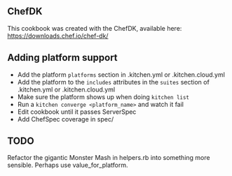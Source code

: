 ChefDK
------
This cookbook was created with the ChefDK, available here:
https://downloads.chef.io/chef-dk/

Adding platform support
-----------------------------
- Add the platform `platforms` section in .kitchen.yml or .kitchen.cloud.yml
- Add the platform to the `includes` attributes in the `suites`
  section of .kitchen.yml or .kitchen.cloud.yml  
- Make sure the platform shows up when doing `kitchen list`
- Run a `kitchen converge <platform_name>` and watch it fail
- Edit cookbook until it passes ServerSpec
- Add ChefSpec coverage in spec/

TODO
----
Refactor the gigantic Monster Mash in helpers.rb into something more
sensible. Perhaps use value_for_platform.
